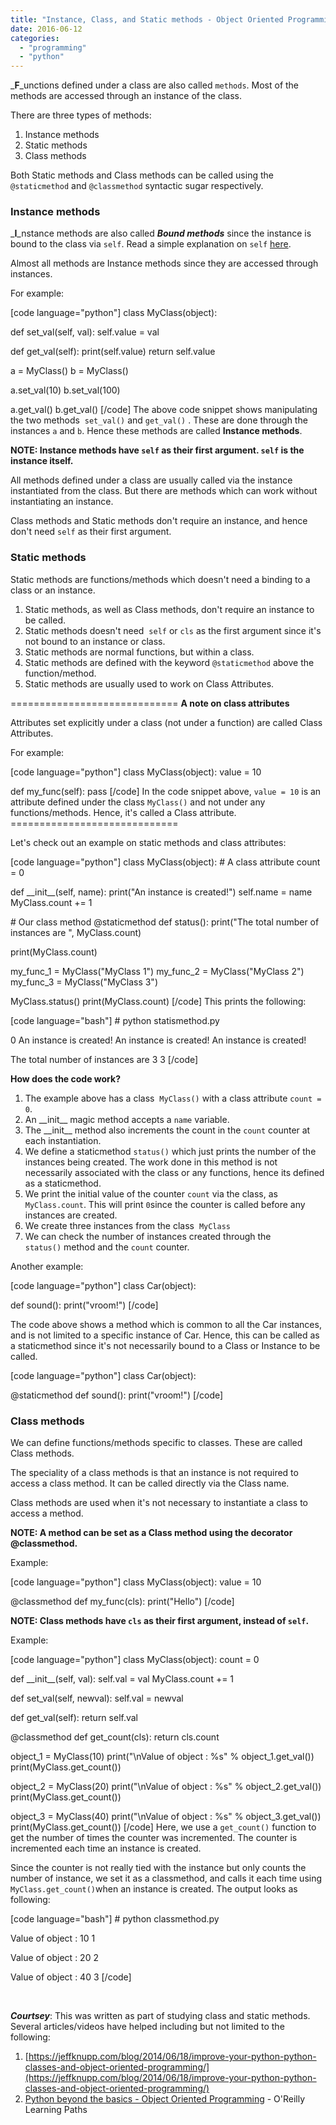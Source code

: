 ```yaml
---
title: "Instance, Class, and Static methods - Object Oriented Programming"
date: 2016-06-12
categories:
  - "programming"
  - "python"
---
```


_**F**_unctions defined under a class are also called `methods`. Most of the methods are accessed through an instance of the class.

There are three types of methods:

1. Instance methods
2. Static methods
3. Class methods

Both Static methods and Class methods can be called using the `@staticmethod` and `@classmethod` syntactic sugar respectively.

### Instance methods

_**I**_nstance methods are also called **_Bound methods_** since the instance is bound to the class via `self`. Read a simple explanation on `self` [here](https://arvimal.wordpress.com/2016/06/12/self-in-python/).

Almost all methods are Instance methods since they are accessed through instances.

For example:

\[code language="python"\] class MyClass(object):

def set\_val(self, val): self.value = val

def get\_val(self): print(self.value) return self.value

a = MyClass() b = MyClass()

a.set\_val(10) b.set\_val(100)

a.get\_val() b.get\_val() \[/code\] The above code snippet shows manipulating the two methods  `set_val()` and `get_val()` . These are done through the instances `a` and `b`. Hence these methods are called **Instance methods**.

**NOTE: Instance methods have `self` as their first argument. `self` is the instance itself.**

All methods defined under a class are usually called via the instance instantiated from the class. But there are methods which can work without instantiating an instance.

Class methods and Static methods don't require an instance, and hence don't need `self` as their first argument.

### Static methods

Static methods are functions/methods which doesn't need a binding to a class or an instance.

1. Static methods, as well as Class methods, don't require an instance to be called.
2. Static methods doesn't need  `self` or `cls` as the first argument since it's not bound to an instance or class.
3. Static methods are normal functions, but within a class.
4. Static methods are defined with the keyword `@staticmethod` above the function/method.
5. Static methods are usually used to work on Class Attributes.

\============================= **A note on class attributes**

Attributes set explicitly under a class (not under a function) are called Class Attributes.

For example:

\[code language="python"\] class MyClass(object): value = 10

def my\_func(self): pass \[/code\] In the code snippet above, `value = 10` is an attribute defined under the class `MyClass()` and not under any functions/methods. Hence, it's called a Class attribute. =============================

Let's check out an example on static methods and class attributes:

\[code language="python"\] class MyClass(object): # A class attribute count = 0

def \_\_init\_\_(self, name): print("An instance is created!") self.name = name MyClass.count += 1

\# Our class method @staticmethod def status(): print("The total number of instances are ", MyClass.count)

print(MyClass.count)

my\_func\_1 = MyClass("MyClass 1") my\_func\_2 = MyClass("MyClass 2") my\_func\_3 = MyClass("MyClass 3")

MyClass.status() print(MyClass.count) \[/code\] This prints the following:

\[code language="bash"\] # python statismethod.py

0 An instance is created! An instance is created! An instance is created!

The total number of instances are 3 3 \[/code\]

**How does the code work?**

1. The example above has a class  `MyClass()` with a class attribute `count = 0`.
2. An \_\_init\_\_ magic method accepts a `name` variable.
3. The \_\_init\_\_ method also increments the count in the `count` counter at each instantiation.
4. We define a staticmethod `status()` which just prints the number of the instances being created. The work done in this method is not necessarily associated with the class or any functions, hence its defined as a staticmethod.
5. We print the initial value of the counter `count` via the class, as `MyClass.count`. This will print `0`since the counter is called before any instances are created.
6. We create three instances from the class  `MyClass`
7. We can check the number of instances created through the `status()` method and the `count` counter.

Another example:

\[code language="python"\] class Car(object):

def sound(): print("vroom!") \[/code\]

The code above shows a method which is common to all the Car instances, and is not limited to a specific instance of Car. Hence, this can be called as a staticmethod since it's not necessarily bound to a Class or Instance to be called.

\[code language="python"\] class Car(object):

@staticmethod def sound(): print("vroom!") \[/code\]

### Class methods

We can define functions/methods specific to classes. These are called Class methods.

The speciality of a class methods is that an instance is not required to access a class method. It can be called directly via the Class name.

Class methods are used when it's not necessary to instantiate a class to access a method.

**NOTE: A method can be set as a Class method using the decorator @classmethod.**

Example:

\[code language="python"\] class MyClass(object): value = 10

@classmethod def my\_func(cls): print("Hello") \[/code\]

**NOTE: Class methods have `cls` as their first argument, instead of `self`.**

Example:

\[code language="python"\] class MyClass(object): count = 0

def \_\_init\_\_(self, val): self.val = val MyClass.count += 1

def set\_val(self, newval): self.val = newval

def get\_val(self): return self.val

@classmethod def get\_count(cls): return cls.count

object\_1 = MyClass(10) print("\\nValue of object : %s" % object\_1.get\_val()) print(MyClass.get\_count())

object\_2 = MyClass(20) print("\\nValue of object : %s" % object\_2.get\_val()) print(MyClass.get\_count())

object\_3 = MyClass(40) print("\\nValue of object : %s" % object\_3.get\_val()) print(MyClass.get\_count()) \[/code\] Here, we use a `get_count()` function to get the number of times the counter was incremented. The counter is incremented each time an instance is created.

Since the counter is not really tied with the instance but only counts the number of instance, we set it as a classmethod, and calls it each time using `MyClass.get_count()`when an instance is created. The output looks as following:

\[code language="bash"\] # python classmethod.py

Value of object : 10 1

Value of object : 20 2

Value of object : 40 3 \[/code\]

 

_**Courtsey**_: This was written as part of studying class and static methods. Several articles/videos have helped including but not limited to the following:

1. [https://jeffknupp.com/blog/2014/06/18/improve-your-python-python-classes-and-object-oriented-programming/](https://jeffknupp.com/blog/2014/06/18/improve-your-python-python-classes-and-object-oriented-programming/)
2. [Python beyond the basics - Object Oriented Programming](http://shop.oreilly.com/product/0636920040057.do) - O'Reilly Learning Paths
